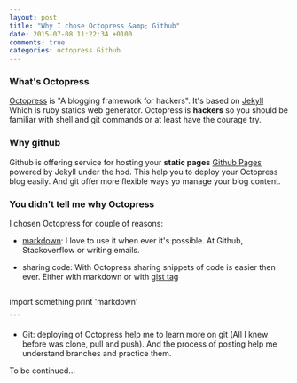 ```yaml
---
layout: post
title: "Why I chose Octopress &amp; Github"
date: 2015-07-08 11:22:34 +0100
comments: true
categories: octopress Github
---
```


### What's Octopress
[Octopress](http://octopress.org) is "A blogging framework for hackers". It's based on [Jekyll](http://jekyllrb.com/) Which is ruby statics web generator. Octopress is **hackers** so you should be familiar with shell and git commands or at least have the courage try.

### Why github
Github is offering service for hosting your **static pages** [Github Pages](http://pages.github.com) powered by Jekyll under the hod. This help you to deploy your Octopress blog easily. And git offer more flexible ways yo manage your blog content.


### You didn't tell me why Octopress
I chosen Octopress for couple of reasons:

+ [markdown](http://daringfireball.net/projects/markdown/): I love to use it when ever it's possible. At Github, Stackoverflow or writing emails.
+ sharing code: With Octopress sharing snippets of code is easier then ever.  Either with markdown or with [gist tag](http://octopress.org/docs/plugins/gist-tag/)

    ``` python
import something
print 'markdown'

    ```
+ Git: deploying of Octopress help me to learn more on git (All I knew before was clone, pull and push). And the process of posting help me understand branches and practice them.

To be continued...
